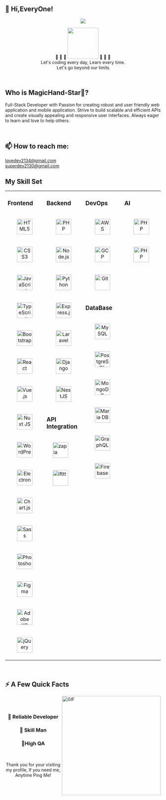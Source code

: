 ## 👋 Hi,EveryOne!
<p align="center">
  <img src="akudama-drive-anime_4.1.gif" />
</p> 
<p align="center">  
🌟 🌟 🌟
<img src="https://encrypted-tbn0.gstatic.com/images?q=tbn:ANd9GcTJu-kmypbjNCMN9gQwNjEPUOuEEN28Tc77pg&usqp=CAU" style="width: 100px">
🌟 🌟 🌟</br> 
 Let's coding every day, Learn every time.<br>
 Let's go beyond our limits<br> 
</p> 

<br> 

## Who is MagicHand-Star🏅?    

Full-Stack Developer with Passion for creating robust and user friendly web application and mobile application.
Strive to build scalable and efficient APIs and create visually appealing and responsive user interfaces.
Always eager to learn and love to help others.
 

<br>

## 📫 How to reach me:
lovedev2134@gmail.com <br>
superdev2130@gmail.com

## My Skill Set  
<table><tr>
  <td valign="top" width="25%">

### Frontend  
<div align="center">
 
<img style="margin: 20px" src="https://profilinator.rishav.dev/skills-assets/html5-original-wordmark.svg" alt="HTML5" height="50" /> 
<img style="margin: 20px" src="https://profilinator.rishav.dev/skills-assets/css3-original-wordmark.svg" alt="CSS3" height="50" />  
<img style="margin: 20px" src="https://profilinator.rishav.dev/skills-assets/javascript-original.svg" alt="JavaScript" height="50" />  
<img style="margin: 20px" src="https://profilinator.rishav.dev/skills-assets/typescript-original.svg" alt="TypeScript" height="50" /> 
<img style="margin: 20px" src="https://profilinator.rishav.dev/skills-assets/bootstrap-plain.svg" alt="Bootstrap" height="50" />   
<img style="margin: 20px" src="https://profilinator.rishav.dev/skills-assets/react-original-wordmark.svg" alt="React" height="50" />  
<img style="margin: 20px" src="https://profilinator.rishav.dev/skills-assets/vuejs-original-wordmark.svg" alt="Vue.js" height="50" /> 
<img style="margin: 20px" src="https://profilinator.rishav.dev/skills-assets/nuxt.png" alt="Nuxt JS" height="50" />  
<img style="margin: 20px" src="https://profilinator.rishav.dev/skills-assets/wordpress.png" alt="WordPress" height="50" /> 
<img style="margin: 20px" src="https://profilinator.rishav.dev/skills-assets/electron-original.svg" alt="Electron" height="50" />   
<img style="margin: 20px" src="https://profilinator.rishav.dev/skills-assets/logo-title.svg" alt="Chart.js" height="50" />   
<img style="margin: 20px" src="https://profilinator.rishav.dev/skills-assets/sass-original.svg" alt="Sass" height="50" /> 
<img style="margin: 20px" src="https://profilinator.rishav.dev/skills-assets/photoshop-plain.svg" alt="Photoshop" height="50" />  
<img style="margin: 20px" src="https://profilinator.rishav.dev/skills-assets/figma-icon.svg" alt="Figma" height="50" />  
<img style="margin: 20px" src="https://profilinator.rishav.dev/skills-assets/adobexd.png" alt="Adobe XD" height="50" />   
<img style="margin: 20px" src="https://profilinator.rishav.dev/skills-assets/jquery.png" alt="jQuery" height="50" />  
</div>

</td>
  <td valign="top" width="25%">

### Backend  
<div align="center">   
<img style="margin: 20px" src="https://profilinator.rishav.dev/skills-assets/php-original.svg" alt="PHP" height="50" />  
<img style="margin: 20px" src="https://profilinator.rishav.dev/skills-assets/nodejs-original-wordmark.svg" alt="Node.js" height="50" />  
<img style="margin: 20px" src="https://profilinator.rishav.dev/skills-assets/python-original.svg" alt="Python" height="50" />  
<img style="margin: 20px" src="https://profilinator.rishav.dev/skills-assets/express-original-wordmark.svg" alt="Express.js" height="50" />
<img style="margin: 20px" src="https://profilinator.rishav.dev/skills-assets/laravel-plain-wordmark.svg" alt="Laravel" height="50" />  
<img style="margin: 20px" src="https://profilinator.rishav.dev/skills-assets/django-original.svg" alt="Django" height="50" />  
<img style="margin: 20px" src="https://profilinator.rishav.dev/skills-assets/nestjs.svg" alt="NestJS" height="50" />
</div>
<div>

 ### API Integration
<img style="margin: 20px" src="https://encrypted-tbn0.gstatic.com/images?q=tbn:ANd9GcT4Z1JesTKQjDq-oQ2Y8yc3MXSAmcx6CjCwSA&usqp=CAU" alt="zapia" height="50" />
<img style="margin: 20px" src="https://cdn.icon-icons.com/icons2/2407/PNG/512/ifttt_icon_146124.png" alt="ifttt" height="50" />
 
</div>
 
 
</div>

</td>
<td valign="top" width="25%">

  ### DevOps  
<div align="center">  
<img style="margin: 20px" src="https://profilinator.rishav.dev/skills-assets/amazonwebservices-original-wordmark.svg" alt="AWS" height="50" />  
  
<img style="margin: 20px" src="https://profilinator.rishav.dev/skills-assets/google_cloud-icon.svg" alt="GCP" height="50" />  
<img style="margin: 20px" src="https://profilinator.rishav.dev/skills-assets/git-scm-icon.svg" alt="Git" height="50" />  
</div>  

### DataBase  
<div align="center">  
<img style="margin: 20px" src="https://profilinator.rishav.dev/skills-assets/mysql-original-wordmark.svg" alt="MySQL" height="50" />  
<img style="margin: 20px" src="https://profilinator.rishav.dev/skills-assets/postgresql-original-wordmark.svg" alt="PostgreSQL" height="50" />  
<img style="margin: 20px" src="https://profilinator.rishav.dev/skills-assets/mongodb-original-wordmark.svg" alt="MongoDB" height="50" />  
<img style="margin: 20px" src="https://profilinator.rishav.dev/skills-assets/mariadb.png" alt="Maria DB" height="50" />  
<img style="margin: 20px" src="https://profilinator.rishav.dev/skills-assets/graphql.png" alt="GraphQL" height="50" />  
<img style="margin: 20px" src="https://profilinator.rishav.dev/skills-assets/firebase.png" alt="Firebase" height="50" />  
</div>
 
</td>

  <td valign="top" width="25%"> 

### AI  
<div align="center">   
<img style="margin: 20px" src="https://encrypted-tbn0.gstatic.com/images?q=tbn:ANd9GcR7BgkOwNaX3_-VvDVxwX0UQOkAUvlSEOx2IQ&usqp=CAU" alt="PHP" height="50" />  
<img style="margin: 20px" src="https://encrypted-tbn0.gstatic.com/images?q=tbn:ANd9GcRE37EgrJvfWpgKRP5jeqGsUz6UfQtBqq4W3JNU5Kvt7DtrESrZihLYdB5zfy689aMwpXY&usqp=CAU" alt="PHP" height="50" />
</div>

</td>
</tr>
</table>
<br>
     
## ⚡️ A Few Quick Facts
  

<div>
<a href="https://app.daily.dev/kogutstt2"><img align="right" alt="GIF" src="https://media.istockphoto.com/id/956073060/vector/isometric-developing-programming-and-coding-technologies-young-programmer-coding-a-new.jpg?s=612x612&w=0&k=20&c=9AzbzI3aA9-wtiyGmntbEMpHcQ9BNshMSRaqUwjn2NY=" height="320" style="max-width: 100%; visibility: visible; display: inline-block;" data-xblocker="passed" data-target="animated-image.originalImage"></a>
</div>

<div align="center">

  <br>
  <br>
  <p align="left">

### 🧐 Reliable Developer <br>
### 🤔 Skill Man  <br>
### 💬High QA <br>
  </p>
  <br>


<br>
Thank you for your visiting my profile,
If you need me, Anytime Ping Me!
</div>






